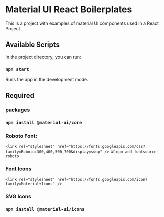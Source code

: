 # Material UI React Boilerplates

This is a project with examples of material UI components used in a React Project

## Available Scripts

In the project directory, you can run:

### `npm start`

Runs the app in the development mode.

## Required 

### packages

### `npm install @material-ui/core`

### Roboto Font:

`<link rel="stylesheet" href="https://fonts.googleapis.com/css?family=Roboto:300,400,500,700&display=swap" />`
or 
`npm add fontsource-roboto`

### Font Icons

`<link rel="stylesheet" href="https://fonts.googleapis.com/icon?family=Material+Icons" />`

### SVG Icons

### `npm install @material-ui/icons`

